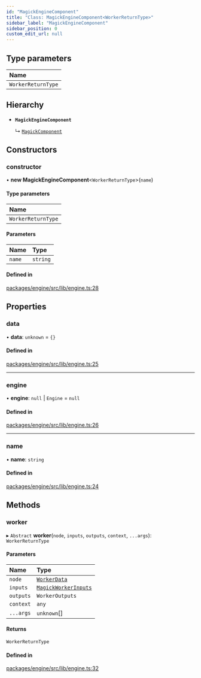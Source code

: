 ```yaml
---
id: "MagickEngineComponent"
title: "Class: MagickEngineComponent<WorkerReturnType>"
sidebar_label: "MagickEngineComponent"
sidebar_position: 0
custom_edit_url: null
---
```


## Type parameters

| Name |
| :------ |
| `WorkerReturnType` |

## Hierarchy

- **`MagickEngineComponent`**

  ↳ [`MagickComponent`](MagickComponent.md)

## Constructors

### constructor

• **new MagickEngineComponent**<`WorkerReturnType`\>(`name`)

#### Type parameters

| Name |
| :------ |
| `WorkerReturnType` |

#### Parameters

| Name | Type |
| :------ | :------ |
| `name` | `string` |

#### Defined in

[packages/engine/src/lib/engine.ts:28](https://github.com/Oneirocom/MagickML/blob/dcf6d21c/packages/engine/src/lib/engine.ts#L28)

## Properties

### data

• **data**: `unknown` = `{}`

#### Defined in

[packages/engine/src/lib/engine.ts:25](https://github.com/Oneirocom/MagickML/blob/dcf6d21c/packages/engine/src/lib/engine.ts#L25)

___

### engine

• **engine**: ``null`` \| `Engine` = `null`

#### Defined in

[packages/engine/src/lib/engine.ts:26](https://github.com/Oneirocom/MagickML/blob/dcf6d21c/packages/engine/src/lib/engine.ts#L26)

___

### name

• **name**: `string`

#### Defined in

[packages/engine/src/lib/engine.ts:24](https://github.com/Oneirocom/MagickML/blob/dcf6d21c/packages/engine/src/lib/engine.ts#L24)

## Methods

### worker

▸ `Abstract` **worker**(`node`, `inputs`, `outputs`, `context`, `...args`): `WorkerReturnType`

#### Parameters

| Name | Type |
| :------ | :------ |
| `node` | [`WorkerData`](../#workerdata) |
| `inputs` | [`MagickWorkerInputs`](../#magickworkerinputs) |
| `outputs` | `WorkerOutputs` |
| `context` | `any` |
| `...args` | `unknown`[] |

#### Returns

`WorkerReturnType`

#### Defined in

[packages/engine/src/lib/engine.ts:32](https://github.com/Oneirocom/MagickML/blob/dcf6d21c/packages/engine/src/lib/engine.ts#L32)
